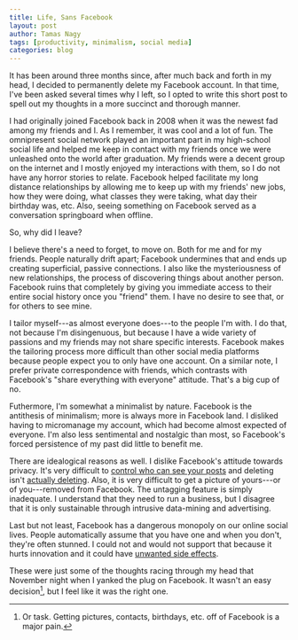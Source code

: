 ```yaml
---
title: Life, Sans Facebook
layout: post
author: Tamas Nagy
tags: [productivity, minimalism, social media]
categories: blog
---
```

It has been around three months since, after much back and forth in my head, I decided to permanently delete my Facebook account. In that time, I've been asked several times why I left, so I opted to write this short post to spell out my thoughts in a more succinct and thorough manner.

I had originally joined Facebook back in 2008 when it was the newest fad among my friends and I. As I remember, it was cool and a lot of fun. The omnipresent social network played an important part in my high-school social life and helped me keep in contact with my friends once we were unleashed onto the world after graduation. My friends were a decent group on the internet and I mostly enjoyed my interactions with them, so I do not have any horror stories to relate. Facebook helped facilitate my long distance relationships by allowing me to keep up with my friends' new jobs, how they were doing, what classes they were taking, what day their birthday was, etc. Also, seeing something on Facebook served as a conversation springboard when offline. 

So, why did I leave?

I believe there's a need to forget, to move on. Both for me and for my friends. People naturally drift apart; Facebook undermines that and ends up creating superficial, passive connections. I also like the mysteriousness of new relationships, the process of discovering things about another person. Facebook ruins that completely by giving you immediate access to their entire social history once you "friend" them. I have no desire to see that, or for others to see mine. 

I tailor myself---as almost everyone does---to the people I'm with. I do that, not because I'm disingenuous, but because I have a wide variety of passions and my friends may not share specific interests. Facebook makes the tailoring process more difficult than other social media platforms because people expect you to only have one account. On a similar note, I prefer private correspondence with friends, which contrasts with Facebook's "share everything with everyone" attitude. That's a big cup of no.

Futhermore, I'm somewhat a minimalist by nature. Facebook is the antithesis of minimalism; more is always more in Facebook land. I disliked having to micromanage my account, which had become almost expected of everyone. I'm also less sentimental and nostalgic than most, so Facebook's forced persistence of my past did little to benefit me. 

There are idealogical reasons as well. I dislike Facebook's attitude towards privacy. It's very difficult to [control who can see your posts](http://www.forbes.com/sites/kashmirhill/2012/12/26/oops-mark-zuckerbergs-sister-has-a-private-facebook-photo-go-public/) and deleting isn't [actually deleting](http://wellpreparedmind.wordpress.com/2012/10/24/dont-be-fooled-facebook-is-forever/). Also, it is very difficult to get a picture of yours---or of you---removed from Facebook. The untagging feature is simply inadequate. I understand that they need to run a business, but I disagree that it is only sustainable through intrusive data-mining and advertising. 

Last but not least, Facebook has a dangerous monopoly on our online social lives. People automatically assume that you have one and when you don't, they're often stunned. I could not and would not support that because it hurts innovation and it could have [unwanted side effects](http://en.wikipedia.org/wiki/Criticism_of_Facebook#Accusation_of_politically_biased_granting_of_group_upgrades).

These were just some of the thoughts racing through my head that November night when I yanked the plug on Facebook. It wasn't an easy decision[^1], but I feel like it was the right one. 

[^1]: Or task. Getting pictures, contacts, birthdays, etc. off of Facebook is a major pain.
